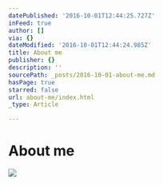 ```yaml
---
datePublished: '2016-10-01T12:44:25.727Z'
inFeed: true
author: []
via: {}
dateModified: '2016-10-01T12:44:24.985Z'
title: About me
publisher: {}
description: ''
sourcePath: _posts/2016-10-01-about-me.md
hasPage: true
starred: false
url: about-me/index.html
_type: Article

---
```

# About me
![](https://the-grid-user-content.s3-us-west-2.amazonaws.com/fe7bb4d4-c9b9-4b29-813a-6b7fd260c772.gif)